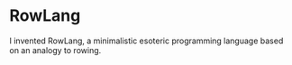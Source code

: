 # RowLang
I invented RowLang, a minimalistic esoteric programming language based on an analogy to rowing.
